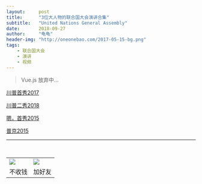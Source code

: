 ```yaml
---
layout:     post
title:      "3位大人物的联合国大会演讲合集"
subtitle:   "United Nations General Assembly"
date:       2018-09-27
author:     "龟龟"
header-img: "http://oneonebao.com/2017-05-15-bg.png"
tags:
    - 联合国大会
    - 演讲
    - 视频
---
```


>Vue.js 放弃中...


[川普首秀2017](http://oneonebao.com/Trump-UN-70th.MP4)

[川普二秀2018](http://oneonebao.com/Trump-UN-72th.MP4)

[嗯，首秀2015](http://oneonebao.com/Xi-UN-70th.MP4)

[普京2015](http://oneonebao.com/Putin-UN-70th.MP4)

<!-- <iframe 
    width="800" 
    height="450"
    src="http://oneonebao.com/2-%E8%A2%AB%E8%A7%A3%E8%81%8C%E7%9A%84%E5%90%8D%E5%B0%86-videoplayback.MP4"
    frameborder="0" 
    allowfullscreen>
</iframe> -->
----
<br />
<table border="0">
    <tr border="0">
        <td>
            <img src="http://oneonebao.com/0%20%2837%29.gif">
        </td>
        <td>
            <img src="http://oneonebao.com/1490924677.png">
        </td>
    </tr>
    <tr>
        <td style="text-align:center">
            <span>不收钱</span>
        </td>
        <td style="text-align:center">
            <span>加好友</span>
        </td>
    </tr>
</table>
